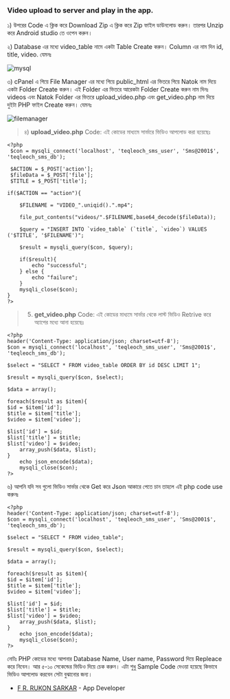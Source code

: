 ### Video upload to server and play in the app.
১) উপরের Code এ ক্লিক করে Download Zip এ ক্লিক করে Zip ফাইল ডাউনলোড করুন। তারপর Unzip করে Android studio তে ওপেন করুন।

২) Database এর মধ্যে video_table নামে একটা Table Create করুন। Column এর নাম দিন id, title, video. যেমনঃ

![mysql](https://github.com/user-attachments/assets/1be13658-3ccd-4bbb-943d-943f3be3d6cd)

৩) cPanel এ গিয়ে File Manager এর মধ্যে গিয়ে public_html এর ভিতরে গিয়ে Natok নাম দিয়ে একটা Folder Create করুন। এই Folder এর ভিতরে আরেকটা Folder Create করুন নাম দিনঃ videos এবং Natok Folder এর ভিতরে upload_video.php এবং get_video.php নাম দিয়ে দুইটা PHP ফাইল Create করুন। যেমনঃ

![filemanager](https://github.com/user-attachments/assets/37071f2d-6f8c-4c2c-9db6-7689a3e919f2)

> ৪) **upload_video.php** Code: এই কোডের মাধ্যমে সার্ভারে ভিডিও আপলোড করা হয়েছেঃ
```
<?php
 $con = mysqli_connect('localhost', 'teqleoch_sms_user', 'Sms@2001$', 'teqleoch_sms_db');

 $ACTION = $_POST['action'];
 $fileData = $_POST['file'];
 $TITLE = $_POST['title'];

if($ACTION == "action"){

	$FILENAME = "VIDEO_".uniqid().".mp4";
	
	file_put_contents("videos/".$FILENAME,base64_decode($fileData));

	$query = "INSERT INTO `video_table` (`title`, `video`) VALUES ('$TITLE', '$FILENAME')";

	$result = mysqli_query($con, $query);

	if($result){
		echo "successful";
	} else {
		echo "failure";
	}
	mysqli_close($con);
}
?>
```

> 5) **get_video.php** Code: এই কোডের মাধ্যমে সার্ভার থেকে লাস্ট ভিডিও Retrive করে অ্যাপের মধ্যে আনা হয়েছেঃ 
```
<?php
header('Content-Type: application/json; charset=utf-8');
$con = mysqli_connect('localhost', 'teqleoch_sms_user', 'Sms@2001$', 'teqleoch_sms_db');
 
$select = "SELECT * FROM video_table ORDER BY id DESC LIMIT 1";

$result = mysqli_query($con, $select);

$data = array();

foreach($result as $item){
$id = $item['id'];
$title = $item['title'];
$video = $item['video'];

$list['id'] = $id;
$list['title'] = $title;
$list['video'] = $video;
	array_push($data, $list);
}
	echo json_encode($data);
	mysqli_close($con);
?>
```

৬) আপনি যদি সব গুলো ভিডিও সার্ভার থেকে Get করে Json আকারে পেতে চান তাহলে এই php code use করুনঃ
```
<?php
header('Content-Type: application/json; charset=utf-8');
$con = mysqli_connect('localhost', 'teqleoch_sms_user', 'Sms@2001$', 'teqleoch_sms_db');
 
$select = "SELECT * FROM video_table";

$result = mysqli_query($con, $select);

$data = array();

foreach($result as $item){
$id = $item['id'];
$title = $item['title'];
$video = $item['video'];

$list['id'] = $id;
$list['title'] = $title;
$list['video'] = $video;
	array_push($data, $list);
}
	echo json_encode($data);
	mysqli_close($con);
?>
```
নোটঃ PHP কোডের মধ্যে আপনার Database Name, User name, Password দিয়ে Repleace করে নিবেন। আর ৫-১০ সেকেন্ডের ভিডিও দিয়ে চেক করুন। এটা শুধু Sample Code দেওয়া হয়েছে কিভাবে ভিডিও আপলোড করবেন সেটা বুঝানোর জন্য। 

- [F R. RUKON SARKAR](https://www.facebook.com/programmerrukon/) - App Developer 
